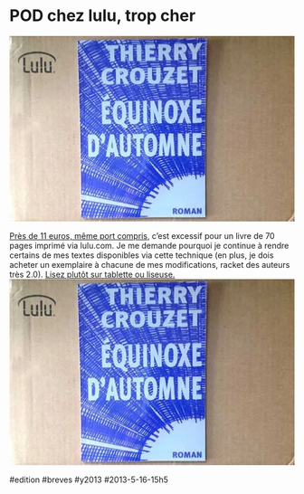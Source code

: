 # POD chez lulu, trop cher

![](_i/lulu.webp)

[Près de 11 euros, même port compris](http://www.lulu.com/shop/thierry-crouzet/%C3%A9quinoxe-dautomne/paperback/product-21011567.html), c’est excessif pour un livre de 70 pages imprimé via lulu.com. Je me demande pourquoi je continue à rendre certains de mes textes disponibles via cette technique (en plus, je dois acheter un exemplaire à chacune de mes modifications, racket des auteurs très 2.0). [Lisez plutôt sur tablette ou liseuse.](../../page/equinoxe-automne)
![lulu](_i/lulu.webp)


#edition #breves #y2013 #2013-5-16-15h5
